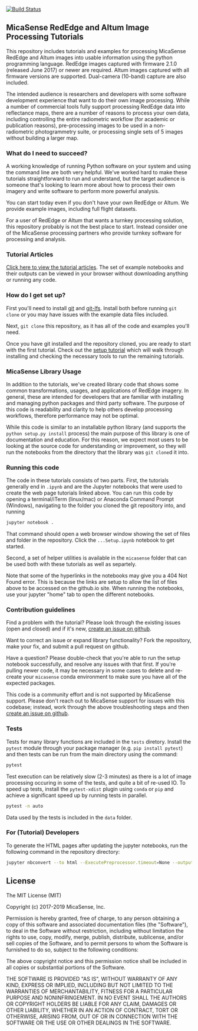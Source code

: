 [![Build Status](https://travis-ci.org/micasense/imageprocessing.svg?branch=master)](https://travis-ci.org/micasense/imageprocessing)

## MicaSense RedEdge and Altum Image Processing Tutorials

This repository includes tutorials and examples for processing MicaSense RedEdge and Altum images into usable information using the python programming language. RedEdge images captured with firmware 2.1.0 (released June 2017) or newer are required. Altum images captured with all firmware versions are supported.  Dual-camera (10-band) capture are also included.

The intended audience is researchers and developers with some software development experience that want to do their own image processing.  While a number of commercial tools fully support processing RedEdge data into reflectance maps, there are a number of reasons to process your own data, including controlling the entire radiometric workflow (for academic or publication reasons), pre-processing images to be used in a non-radiometric photogrammetry suite, or processing single sets of 5 images without building a larger map.

### What do I need to succeed?

A working knowledge of running Python software on your system and using the command line are both very helpful. We've worked hard to make these tutorials straightforward to run and understand, but the target audience is someone that's looking to learn more about how to process their own imagery and write software to perform more powerful analysis.

You can start today even if you don't have your own RedEdge or Altum. We provide example images, including full flight datasets.

For a user of RedEdge or Altum that wants a turnkey processing solution, this repository probably is not the best place to start.  Instead consider one of the MicaSense processing partners who provide turnkey software for processing and analysis.

### Tutorial Articles

[Click here to view the tutorial articles](https://micasense.github.io/imageprocessing/index.html). The set of example notebooks and their outputs can be viewed in your browser without downloading anything or running any code.

### How do I get set up?

First you'll need to install [git](https://git-scm.com/downloads) and [git-lfs](https://git-lfs.github.com/).  Install both before running `git clone` or you may have issues with the example data files included.

Next, `git clone` this repository, as it has all of the code and examples you'll need.

Once you have git installed and the repository cloned, you are ready to start with the first tutorial. Check out the [setup tutorial](https://micasense.github.io/imageprocessing/MicaSense%20Image%20Processing%20Setup.html) which will walk through installing and checking the necessary tools to run the remaining tutorials.


### MicaSense Library Usage

In addition to the tutorials, we've created library code that shows some common transformations, usages, and applications of RedEdge imagery.  In general, these are intended for developers that are familiar with installing and managing python packages and third party software.  The purpose of this code is readability and clarity to help others develop processing workflows, therefore performance may not be optimal.

While this code is similar to an installable python library (and supports the `python setup.py install` process) the main purpose of this library is one of documentation and education. For this reason, we expect most users to be looking at the source code for understanding or improvement, so they will run the notebooks from the directory that the library was `git clone`d it into. 

### Running this code

The code in these tutorials consists of two parts. First, the tutorials generally end in `.ipynb` and are the Jupyter notebooks that were used to create the web page tutorials linked above. You can run this code by opening a terminal/iTerm (linux/mac) or Anaconda Command Prompt (Windows), navigating to the folder you cloned the git repository into, and running

```bash
jupyter notebook .
```

That command should open a web browser window showing the set of files and folder in the repository. Click the `...Setup.ipynb` notebook to get started.

Second, a set of helper utilities is available in the `micasense` folder that can be used both with these tutorials as well as separtely. 

Note that some of the hyperlinks in the notebooks may give you a 404 Not Found error. This is because the links are setup to allow the list of files above to be accessed on the github.io site.  When running the notebooks, use your jupyter "home" tab to open the different notebooks.

### Contribution guidelines

Find a problem with the tutorial? Please look through the existing issues (open and closed) and if it's new, [create an issue on github](https://github.com/micasense/imageprocessing/issues). 

Want to correct an issue or expand library functionality?  Fork the repository, make your fix, and submit a pull request on github.

Have a question? Please double-check that you're able to run the setup notebook successfully, and resolve any issues with that first.  If you're pulling newer code, it may be necessary in some cases to delete and re-create your `micasense` conda environment to make sure you have all of the expected packages.  

This code is a community effort and is not supported by MicaSense support. Please don't reach out to MicaSense support for issues with this codebase; instead, work through the above troubleshooting steps and then [create an issue on github](https://github.com/micasense/imageprocessing/issues).

### Tests

Tests for many library functions are included in the `tests` diretory. Install the `pytest` module through your package manager (e.g. `pip install pytest`) and then tests can be run from the main directory using the command:

```bash
pytest
```

Test execution can be relatively slow (2-3 minutes) as there is a lot of image processing occuring in some of the tests, and quite a bit of re-used IO.  To speed up tests, install the `pytest-xdist` plugin using `conda` or `pip` and achieve a significant speed up by running tests in parallel.

```bash
pytest -n auto
```

Data used by the tests is included in the `data` folder.

### For (Tutorial) Developers 

To generate the HTML pages after updating the jupyter notebooks, run the following command in the repository directory:

```bash
jupyter nbconvert --to html --ExecutePreprocessor.timeout=None --output-dir docs --execute *.ipynb
```

## License

The MIT License (MIT)

Copyright (c) 2017-2019 MicaSense, Inc.

Permission is hereby granted, free of charge, to any person obtaining a copy of this software and associated documentation files (the "Software"), to deal in the Software without restriction, including without limitation the rights to use, copy, modify, merge, publish, distribute, sublicense, and/or sell copies of the Software, and to permit persons to whom the Software is furnished to do so, subject to the following conditions:

The above copyright notice and this permission notice shall be included in all copies or substantial portions of the Software.

THE SOFTWARE IS PROVIDED "AS IS", WITHOUT WARRANTY OF ANY KIND, EXPRESS OR IMPLIED, INCLUDING BUT NOT LIMITED TO THE WARRANTIES OF MERCHANTABILITY, FITNESS FOR A PARTICULAR PURPOSE AND NONINFRINGEMENT. IN NO EVENT SHALL THE AUTHORS OR COPYRIGHT HOLDERS BE LIABLE FOR ANY CLAIM, DAMAGES OR OTHER LIABILITY, WHETHER IN AN ACTION OF CONTRACT, TORT OR OTHERWISE, ARISING FROM, OUT OF OR IN CONNECTION WITH THE SOFTWARE OR THE USE OR OTHER DEALINGS IN THE SOFTWARE.
